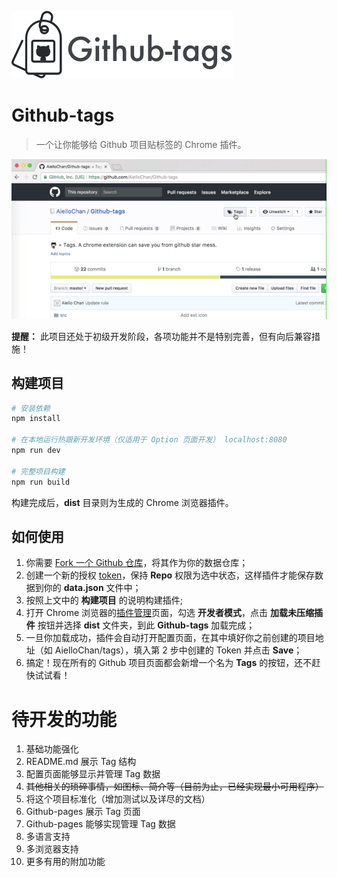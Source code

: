 ![Github-tags](https://raw.githubusercontent.com/AielloChan/Github-tags/master/README/banner.png)

# Github-tags

> 一个让你能够给 Github 项目贴标签的 Chrome 插件。

![Github-tags 预览](https://raw.githubusercontent.com/AielloChan/Github-tags/master/README/preview.gif)

**提醒：** 此项目还处于初级开发阶段，各项功能并不是特别完善，但有向后兼容措施！

## 构建项目

``` bash
# 安装依赖
npm install

# 在本地运行热跟新开发环境（仅适用于 Option 页面开发） localhost:8080
npm run dev

# 完整项目构建
npm run build
```

构建完成后，**dist** 目录则为生成的 Chrome 浏览器插件。

## 如何使用
1. 你需要 [Fork 一个 Github 仓库](https://github.com/AielloChan/Tags)，将其作为你的数据仓库；
2. 创建一个新的授权 [token](https://github.com/settings/tokens)，保持 **Repo** 权限为选中状态，这样插件才能保存数据到你的 **data.json** 文件中；
3. 按照上文中的 **构建项目** 的说明构建插件;
4. 打开 Chrome 浏览器的[插件管理](chrome://extensions/)页面，勾选 **开发者模式**，点击 **加载未压缩插件** 按钮并选择 **dist** 文件夹，到此 **Github-tags** 加载完成；
5. 一旦你加载成功，插件会自动打开配置页面，在其中填好你之前创建的项目地址（如 AielloChan/tags），填入第 2 步中创建的 Token 并点击 **Save**；
6. 搞定！现在所有的 Github 项目页面都会新增一个名为 **Tags** 的按钮，还不赶快试试看！


# 待开发的功能

1. 基础功能强化
2. README.md 展示 Tag 结构
3. 配置页面能够显示并管理 Tag 数据
4. ~~其他相关的琐碎事情，如图标、简介等（目前为止，已经实现最小可用程序）~~
5. 将这个项目标准化（增加测试以及详尽的文档）
6. Github-pages 展示 Tag 页面
7. Github-pages 能够实现管理 Tag 数据
8. 多语言支持
9. 多浏览器支持
10. 更多有用的附加功能